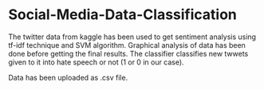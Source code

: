 # Social-Media-Data-Classification

The twitter data from kaggle has been used to get sentiment analysis using tf-idf technique and SVM algorithm. Graphical analysis of data has been done before getting the final results. The classifier classifies new twwets given to it into hate speech or not (1 or 0 in our case).

Data has been uploaded as .csv file.
